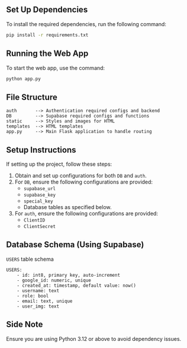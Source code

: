## Set Up Dependencies

To install the required dependencies, run the following command:

```bash
pip install -r requirements.txt
```

## Running the Web App

To start the web app, use the command:

```bash
python app.py
```

## File Structure

```
auth       --> Authentication required configs and backend
DB         --> Supabase required configs and functions
static     --> Styles and images for HTML
templates  --> HTML templates
app.py     --> Main Flask application to handle routing
```

## Setup Instructions

If setting up the project, follow these steps:

1. Obtain and set up configurations for both `DB` and `auth`.
2. For `DB`, ensure the following configurations are provided:
    - `supabase_url`
    - `supabase_key`
    - `special_key`
    - Database tables as specified below.
3. For `auth`, ensure the following configurations are provided:
    - `ClientID`
    - `ClientSecret`

## Database Schema (Using Supabase)

`USERS` table schema
```
USERS:
    - id: int8, primary key, auto-increment
    - google_id: numeric, unique
    - created_at: timestamp, default value: now()
    - username: text
    - role: bool
    - email: text, unique
    - user_img: text
```

## Side Note

Ensure you are using Python 3.12 or above to avoid dependency issues.